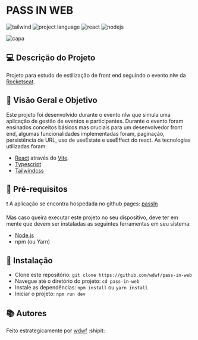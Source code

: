 # PASS IN WEB
![tailwind](https://img.shields.io/badge/Tailwind_CSS-38B2AC?style=for-the-badge&logo=tailwind-css&logoColor=white)
![project language](https://img.shields.io/badge/TypeScript-007ACC?style=for-the-badge&logo=typescript&logoColor=white)
![react](https://img.shields.io/badge/React-20232A?style=for-the-badge&logo=react&logoColor=61DAFB)
![nodejs](https://img.shields.io/badge/Node%20js-339933?style=for-the-badge&logo=nodedotjs&logoColor=white)

![capa](https://github.com/wdwf/pass-in-web/assets/28903617/b5163eb6-b13a-44e0-98f8-b8bff16e8e1e)

## 💻 Descrição do Projeto
Projeto para estudo de estilização de front end seguindo o evento nlw da [Rocketseat](https://app.rocketseat.com.br/).

## 🧶 Visão Geral e Objetivo

Este projeto foi desenvolvido durante o evento nlw que simula uma aplicação de gestão de eventos e participantes. Durante o evento foram ensinados conceitos básicos mas cruciais para um desenvolvedor front end, algumas funcionalidades implementadas foram, paginação, persistência de URL, uso de useEstate e useEffect do react. As tecnologias utilizadas foram:

- [React](https://react.dev/) através do [Vite](https://vitejs.dev/).
- [Typescript](https://www.typescripttutorial.net/)
- [Tailwindcss](https://tailwindcss.com/)

## 🎒 Pré-requisitos

❗ A aplicação se encontra hospedada no github pages: [passIn](https://wdwf.github.io/pass-in-web/)

Mas caso queira executar este projeto no seu dispositivo, deve ter em mente que devem ser instaladas as seguintes ferramentas em seu sistema:

- [Node.js](https://nodejs.org/en)
- npm (ou Yarn)

## 🚚 Instalação

- Clone este repositório: `git clone https://github.com/wdwf/pass-in-web`
- Navegue até o diretório do projeto: `cd pass-in-web`
- Instale as dependências: `npm install` ou `yarn install`
- Iniciar o projeto: `npm run dev`

## 📚 Autores

Feito estrategicamente por [wdwf](https://linkedin.com/in/weslleyferreira) :shipit:
